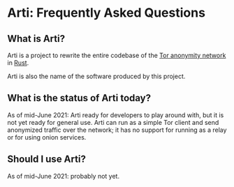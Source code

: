 # Arti: Frequently Asked Questions

## What is Arti?

Arti is a project to rewrite the entire codebase of the
[Tor anonymity network](https://torproject.org) in
[Rust](https://rustlang.org/).

Arti is also the name of the software produced by this project.

## What is the status of Arti today?

As of mid-June 2021: Arti ready for developers to play around with, but it is
not yet ready for general use.  Arti can run as a simple Tor client and
send anonymized traffic over the network; it has no support for running as a
relay or for using onion services.

## Should I use Arti?

As of mid-June 2021: probably not yet.

